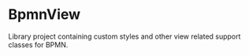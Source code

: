 # BpmnView

Library project containing custom styles and other view related support classes for BPMN.
